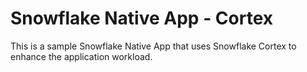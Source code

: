 # Snowflake Native App - Cortex

This is a sample Snowflake Native App that uses Snowflake Cortex to enhance the application workload.
